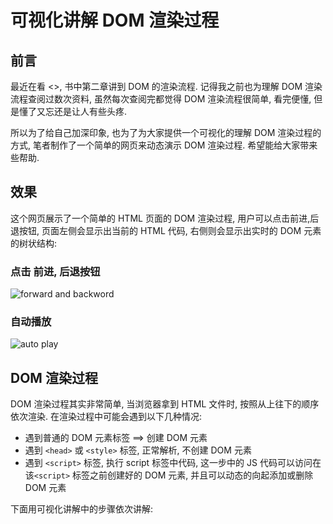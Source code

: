 # 可视化讲解 DOM 渲染过程

## 前言

最近在看 <<Secrets of the JavaScript Ninja>>, 书中第二章讲到 DOM 的渲染流程. 记得我之前也为理解 DOM 渲染流程查阅过数次资料, 虽然每次查阅完都觉得 DOM 渲染流程很简单, 看完便懂, 但是懂了又忘还是让人有些头疼.

所以为了给自己加深印象, 也为了为大家提供一个可视化的理解 DOM 渲染过程的方式, 笔者制作了一个简单的网页来动态演示 DOM 渲染过程. 希望能给大家带来些帮助.

## 效果

这个网页展示了一个简单的 HTML 页面的 DOM 渲染过程, 用户可以点击前进,后退按钮, 页面左侧会显示出当前的 HTML 代码, 右侧则会显示出实时的 DOM 元素的树状结构:

### 点击 前进, 后退按钮

![forward and backword](https://raw.githubusercontent.com/ssthouse/d3-blog/master/dom-render/img/forward_and_backword.gif)

### 自动播放

![auto play](https://raw.githubusercontent.com/ssthouse/d3-blog/master/dom-render/img/autoplay.gif)

## DOM 渲染过程

DOM 渲染过程其实非常简单, 当浏览器拿到 HTML 文件时, 按照从上往下的顺序依次渲染. 在渲染过程中可能会遇到以下几种情况:

- 遇到普通的 DOM 元素标签 ==> 创建 DOM 元素
- 遇到 `<head>` 或 `<style>` 标签, 正常解析, 不创建 DOM 元素
- 遇到 `<script>` 标签, 执行 script 标签中代码, 这一步中的 JS 代码可以访问在该`<script>` 标签之前创建好的 DOM 元素, 并且可以动态的向起添加或删除 DOM 元素

下面用可视化讲解中的步骤依次讲解:

####